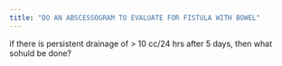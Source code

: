 ```yaml
---
title: "DO AN ABSCESSOGRAM TO EVALUATE FOR FISTULA WITH BOWEL"
---
```

if there is persistent drainage of &gt; 10 cc/24 hrs after 5 days, then what sohuld be done?

